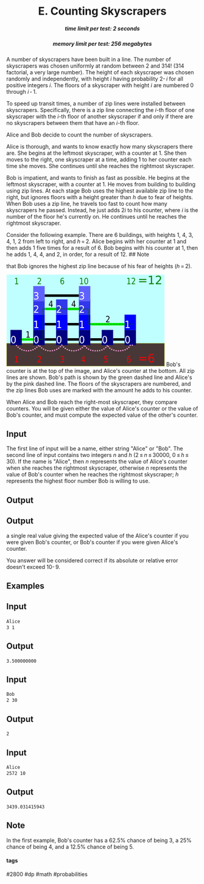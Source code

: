 <h1 style='text-align: center;'> E. Counting Skyscrapers</h1>

<h5 style='text-align: center;'>time limit per test: 2 seconds</h5>
<h5 style='text-align: center;'>memory limit per test: 256 megabytes</h5>

A number of skyscrapers have been built in a line. The number of skyscrapers was chosen uniformly at random between 2 and 314! (314 factorial, a very large number). The height of each skyscraper was chosen randomly and independently, with height *i* having probability 2- *i* for all positive integers *i*. The floors of a skyscraper with height *i* are numbered 0 through *i* - 1.

To speed up transit times, a number of zip lines were installed between skyscrapers. Specifically, there is a zip line connecting the *i*-th floor of one skyscraper with the *i*-th floor of another skyscraper if and only if there are no skyscrapers between them that have an *i*-th floor.

Alice and Bob decide to count the number of skyscrapers.

Alice is thorough, and wants to know exactly how many skyscrapers there are. She begins at the leftmost skyscraper, with a counter at 1. She then moves to the right, one skyscraper at a time, adding 1 to her counter each time she moves. She continues until she reaches the rightmost skyscraper.

Bob is impatient, and wants to finish as fast as possible. He begins at the leftmost skyscraper, with a counter at 1. He moves from building to building using zip lines. At each stage Bob uses the highest available zip line to the right, but ignores floors with a height greater than *h* due to fear of heights. When Bob uses a zip line, he travels too fast to count how many skyscrapers he passed. Instead, he just adds 2*i* to his counter, where *i* is the number of the floor he's currently on. He continues until he reaches the rightmost skyscraper.

Consider the following example. There are 6 buildings, with heights 1, 4, 3, 4, 1, 2 from left to right, and *h* = 2. Alice begins with her counter at 1 and then adds 1 five times for a result of 6. Bob begins with his counter at 1, then he adds 1, 4, 4, and 2, in order, for a result of 12. ## Note

 that Bob ignores the highest zip line because of his fear of heights (*h* = 2).

 ![](images/4a789412d4048ba90bb1b3e355ce13e3f7257495.png) Bob's counter is at the top of the image, and Alice's counter at the bottom. All zip lines are shown. Bob's path is shown by the green dashed line and Alice's by the pink dashed line. The floors of the skyscrapers are numbered, and the zip lines Bob uses are marked with the amount he adds to his counter.

When Alice and Bob reach the right-most skyscraper, they compare counters. You will be given either the value of Alice's counter or the value of Bob's counter, and must compute the expected value of the other's counter.

## Input

The first line of input will be a name, either string "Alice" or "Bob". The second line of input contains two integers *n* and *h* (2 ≤ *n* ≤ 30000, 0 ≤ *h* ≤ 30). If the name is "Alice", then *n* represents the value of Alice's counter when she reaches the rightmost skyscraper, otherwise *n* represents the value of Bob's counter when he reaches the rightmost skyscraper; *h* represents the highest floor number Bob is willing to use.

## Output

## Output

 a single real value giving the expected value of the Alice's counter if you were given Bob's counter, or Bob's counter if you were given Alice's counter. 

You answer will be considered correct if its absolute or relative error doesn't exceed 10- 9.

## Examples

## Input


```
Alice  
3 1  

```
## Output


```
3.500000000  

```
## Input


```
Bob  
2 30  

```
## Output


```
2  

```
## Input


```
Alice  
2572 10  

```
## Output


```
3439.031415943  

```
## Note

In the first example, Bob's counter has a 62.5% chance of being 3, a 25% chance of being 4, and a 12.5% chance of being 5.



#### tags 

#2800 #dp #math #probabilities 